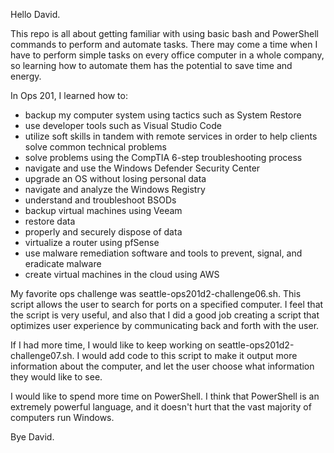 Hello David.

This repo is all about getting familiar with using basic bash and PowerShell commands to perform and automate tasks. There may come a time when I have to perform simple tasks on every office computer in a whole company, so learning how to automate them has the potential to save time and energy.

In Ops 201, I learned how to:
- backup my computer system using tactics such as System Restore
- use developer tools such as Visual Studio Code
- utilize soft skills in tandem with remote services in order to help clients solve common technical problems
- solve problems using the CompTIA 6-step troubleshooting process
- navigate and use the Windows Defender Security Center
- upgrade an OS without losing personal data
- navigate and analyze the Windows Registry
- understand and troubleshoot BSODs
- backup virtual machines using Veeam
- restore data
- properly and securely dispose of data
- virtualize a router using pfSense
- use malware remediation software and tools to prevent, signal, and eradicate malware
- create virtual machines in the cloud using AWS

My favorite ops challenge was seattle-ops201d2-challenge06.sh. This script allows the user to search for ports on a specified computer. I feel that the script is very useful, and also that I did a good job creating a script that optimizes user experience by communicating back and forth with the user.

If I had more time, I would like to keep working on seattle-ops201d2-challenge07.sh. I would add code to this script to make it output more information about the computer, and let the user choose what information they would like to see.

I would like to spend more time on PowerShell. I think that PowerShell is an extremely powerful language, and it doesn't hurt that the vast majority of computers run Windows.

Bye David.
